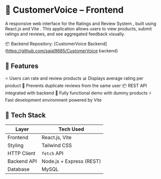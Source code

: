 # 🎤 CustomerVoice – Frontend

A responsive web interface for the Ratings and Review System , built using React.js and Vite . This application allows users to view products, submit ratings and reviews, and see aggregated feedback visually.
 
📦 Backend Repository: [CustomerVoice Backend](https://github.com/sajal9685/CustomerVoice  backend)

      

## 🚀 Features

   ⭐ Users can rate and review products
   📊 Displays average rating per product
   🛑 Prevents duplicate reviews from the same user
   📦 REST API integrated with backend
   🧪 Fully functional demo with dummy products
   ⚡ Fast development environment powered by Vite 

      

## 🧱 Tech Stack
| Layer       | Tech Used                  |
|-------------|----------------------------|
| Frontend    | React.js, Vite             |
| Styling     | Tailwind CSS               |
| HTTP Client | `fetch` API                |
| Backend API | Node.js + Express (REST)   |
| Database    | MySQL                      |

      
